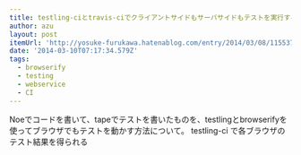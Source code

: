 ```yaml
---
title: testling-ciとtravis-ciでクライアントサイドもサーバサイドもテストを実行する - from scratch
author: azu
layout: post
itemUrl: 'http://yosuke-furukawa.hatenablog.com/entry/2014/03/08/115537'
date: '2014-03-10T07:17:34.579Z'
tags:
  - browserify
  - testing
  - webservice
  - CI
---
```

Noeでコードを書いて、tapeでテストを書いたものを、testlingとbrowserifyを使ってブラウザでもテストを動かす方法について。
testling-ci で各ブラウザのテスト結果を得られる
